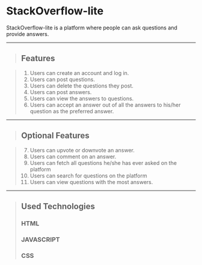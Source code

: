 # StackOverflow-lite
StackOverflow-lite is a platform where people can ask questions and provide answers.

----------------------------------------------------------------------------------------------------------------
>## Features

> 1. Users can create an account and log in.
> 2. Users can post questions.
> 3. Users can delete the questions they post.
> 4. Users can post answers.
> 5. Users can view the answers to questions.
> 6. Users can accept an answer out of all the answers to his/her question as the preferred answer.

--------------------------------------------------------------------------------------------------------------------
>## Optional Features

> 7.  Users can upvote or downvote an answer.
> 8.  Users can comment on an answer.
> 9.  Users can fetch all questions he/she has ever asked on the platform
> 10. Users can search for questions on the platform
> 11. Users can view questions with the most answers.

----------------------------------------------------------------------------------------------------------------------
> ## Used Technologies
> ### HTML
> ### JAVASCRIPT
> ### CSS